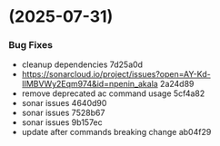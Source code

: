 #  (2025-07-31)


### Bug Fixes

* cleanup dependencies 7d25a0d
* https://sonarcloud.io/project/issues?open=AY-Kd-lIMBVWy2Eqm974&id=npenin_akala 2a24d89
* remove deprecated ac command usage 5cf4a82
* sonar issues 4640d90
* sonar issues 7528b67
* sonar issues 9b157ec
* update after commands breaking change ab04f29



